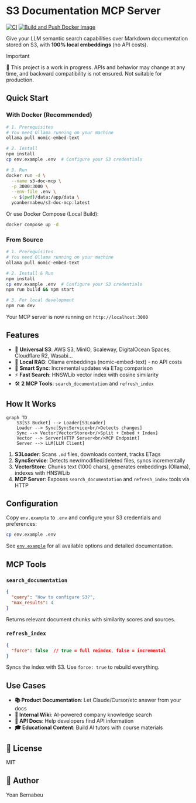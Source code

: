 # S3 Documentation MCP Server

[![CI](https://github.com/yoanbernabeu/S3-Documentation-MCP-Server/actions/workflows/ci.yml/badge.svg)](https://github.com/yoanbernabeu/S3-Documentation-MCP-Server/actions/workflows/ci.yml)
[![Build and Push Docker Image](https://github.com/yoanbernabeu/S3-Documentation-MCP-Server/actions/workflows/docker-build.yml/badge.svg)](https://github.com/yoanbernabeu/S3-Documentation-MCP-Server/actions/workflows/docker-build.yml)

Give your LLM semantic search capabilities over Markdown documentation stored on S3, with **100% local embeddings** (no API costs).

> [!IMPORTANT]  
> 🚧 This project is a work in progress.
> APIs and behavior may change at any time, and backward compatibility is not ensured.
> Not suitable for production.

## Quick Start

### With Docker (Recommended)

```bash
# 1. Prerequisites
# You need Ollama running on your machine
ollama pull nomic-embed-text

# 2. Install
npm install
cp env.example .env  # Configure your S3 credentials

# 3. Run
docker run -d \
  --name s3-doc-mcp \
  -p 3000:3000 \
  --env-file .env \
  -v $(pwd)/data:/app/data \
  yoanbernabeu/s3-doc-mcp:latest
```

Or use Docker Compose (Local Build):
```bash
docker compose up -d
```

### From Source

```bash
# 1. Prerequisites
# You need Ollama running on your machine
ollama pull nomic-embed-text

# 2. Install & Run
npm install
cp env.example .env  # Configure your S3 credentials
npm run build && npm start

# 3. For local development
npm run dev
```

Your MCP server is now running on `http://localhost:3000`

## Features

- 🔌 **Universal S3**: AWS S3, MinIO, Scaleway, DigitalOcean Spaces, Cloudflare R2, Wasabi...
- 🧠 **Local RAG**: Ollama embeddings (nomic-embed-text) - no API costs
- 🔄 **Smart Sync**: Incremental updates via ETag comparison
- ⚡ **Fast Search**: HNSWLib vector index with cosine similarity
- 🛠️ **2 MCP Tools**: `search_documentation` and `refresh_index`

## How It Works

```mermaid
graph TD
    S3[S3 Bucket] --> Loader[S3Loader]
    Loader --> Sync[SyncService<br/>Detects changes]
    Sync --> Vector[VectorStore<br/>Split + Embed + Index]
    Vector --> Server[HTTP Server<br/>MCP Endpoint]
    Server --> LLM[LLM Client]
```

1. **S3Loader**: Scans `.md` files, downloads content, tracks ETags
2. **SyncService**: Detects new/modified/deleted files, syncs incrementally
3. **VectorStore**: Chunks text (1000 chars), generates embeddings (Ollama), indexes with HNSWLib
4. **MCP Server**: Exposes `search_documentation` and `refresh_index` tools via HTTP

## Configuration

Copy `env.example` to `.env` and configure your S3 credentials and preferences:

```bash
cp env.example .env
```

See [`env.example`](env.example) for all available options and detailed documentation.

## MCP Tools

### `search_documentation`

```json
{
  "query": "How to configure S3?",
  "max_results": 4
}
```

Returns relevant document chunks with similarity scores and sources.

### `refresh_index`

```json
{
  "force": false  // true = full reindex, false = incremental
}
```

Syncs the index with S3. Use `force: true` to rebuild everything.

## Use Cases

- **📚 Product Documentation**: Let Claude/Cursor/etc answer from your docs
- **🏢 Internal Wiki**: AI-powered company knowledge search
- **📖 API Docs**: Help developers find API information
- **🎓 Educational Content**: Build AI tutors with course materials

## 📝 License

MIT

## 👤 Author

Yoan Bernabeu

